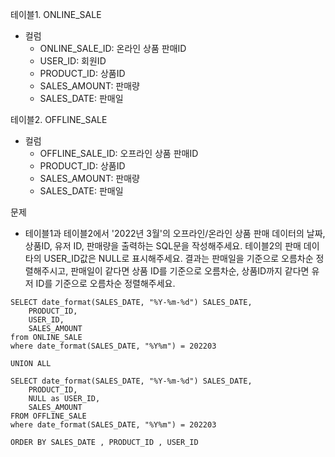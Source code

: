 테이블1. ONLINE_SALE
- 컬럼
  - ONLINE_SALE_ID: 온라인 상품 판매ID
  - USER_ID: 회원ID
  - PRODUCT_ID: 상품ID
  - SALES_AMOUNT: 판매량
  - SALES_DATE: 판매일 

테이블2. OFFLINE_SALE
- 컬럼
  - OFFLINE_SALE_ID: 오프라인 상품 판매ID
  - PRODUCT_ID: 상품ID
  - SALES_AMOUNT: 판매량
  - SALES_DATE: 판매일 

문제 
- 테이블1과 테이블2에서 '2022년 3월'의 오프라인/온라인 상품 판매 데이터의 날짜, 상품ID, 유저 ID, 판매량을 출력하는 SQL문을 작성해주세요. 테이블2의 판매 데이타의 USER_ID값은 NULL로 표시해주세요. 결과는 판매일을 기준으로 오름차순 정렬해주시고, 판매일이 같다면 상품 ID를 기준으로 오름차순, 상품ID까지 같다면 유저 ID를 기준으로 오름차순 정렬해주세요. 

```MySQL
SELECT date_format(SALES_DATE, "%Y-%m-%d") SALES_DATE, 
    PRODUCT_ID, 
    USER_ID, 
    SALES_AMOUNT 
from ONLINE_SALE
where date_format(SALES_DATE, "%Y%m") = 202203

UNION ALL 

SELECT date_format(SALES_DATE, "%Y-%m-%d") SALES_DATE,
    PRODUCT_ID, 
    NULL as USER_ID, 
    SALES_AMOUNT 
FROM OFFLINE_SALE
where date_format(SALES_DATE, "%Y%m") = 202203

ORDER BY SALES_DATE , PRODUCT_ID , USER_ID
```